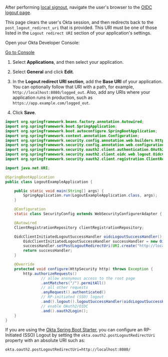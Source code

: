 After performing [local signout](/docs/guides/sign-users-out/sign-out-of-your-app/springboot/localsignout.md), navigate the user's browser to the [OIDC logout page](https://developer.okta.com/docs/reference/api/oidc/#logout).

This page clears the user's Okta session, and then redirects back to the `post_logout_redirect_uri` that is provided. This URI must be one of those listed in the `Logout redirect URI` section of your application's settings.

Open your Okta Developer Console:

<a href="https://login.okta.com/" target="_blank" class="Button--blue">Go to Console</a>

1. Select **Applications**, and then select your application.

2. Select **General** and click **Edit**.

3. In the **Logout redirect URI section**, add the **Base URI** of your application. You can optionally follow that URI with a path, for example, `http://localhost:8080/logged_out`. Also, add any URIs where your application runs in production, such as `https://app.example.com/logged_out`.

4. Click **Save**.

```java
import org.springframework.beans.factory.annotation.Autowired;
import org.springframework.boot.SpringApplication;
import org.springframework.boot.autoconfigure.SpringBootApplication;
import org.springframework.context.annotation.Configuration;
import org.springframework.security.config.annotation.web.builders.HttpSecurity;
import org.springframework.security.config.annotation.web.configuration.WebSecurityConfigurerAdapter;
import org.springframework.security.oauth2.client.authentication.OAuth2AuthenticationToken;
import org.springframework.security.oauth2.client.oidc.web.logout.OidcClientInitiatedLogoutSuccessHandler;
import org.springframework.security.oauth2.client.registration.ClientRegistrationRepository;

import java.net.URI;

@SpringBootApplication
public class LogoutExampleApplication {

    public static void main(String[] args) {
        SpringApplication.run(LogoutExampleApplication.class, args);
    }

    @Configuration
    static class SecurityConfig extends WebSecurityConfigurerAdapter {

    @Autowired
    ClientRegistrationRepository clientRegistrationRepository;

    OidcClientInitiatedLogoutSuccessHandler oidcLogoutSuccessHandler() {
        OidcClientInitiatedLogoutSuccessHandler successHandler = new OidcClientInitiatedLogoutSuccessHandler(clientRegistrationRepository);
        successHandler.setPostLogoutRedirectUri(URI.create("http://localhost:8080/"));
        return successHandler;
    }

    @Override
    protected void configure(HttpSecurity http) throws Exception {
        http.authorizeRequests()
                // allow anonymous access to the root page
                .antMatchers("/").permitAll()
                // all other requests
                .anyRequest().authenticated()
                // RP-initiated (SSO) logout
                .and().logout().logoutSuccessHandler(oidcLogoutSuccessHandler())
                // enable OAuth2/OIDC
                .and().oauth2Login();
    }
}
```

If you are using the [Okta Spring Boot Starter](https://github.com/okta/okta-spring-boot), you can configure an RP-Initiated (SSO) Logout by setting the `okta.oauth2.postLogoutRedirectUri` property with an absolute URI such as:

```properties
okta.oauth2.postLogoutRedirectUri=http://localhost:8080/
```
